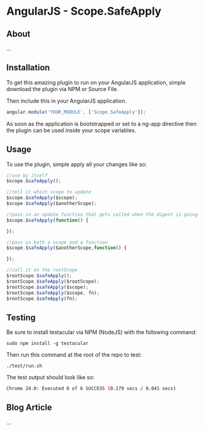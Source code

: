 # AngularJS - Scope.SafeApply

## About

...

## Installation

To get this amazing plugin to run on your AngularJS application, simple download the plugin via NPM or Source File.

Then include this in your AngularJS application.

```javascript
angular.module('YOUR_MODULE', ['Scope.SafeApply']);
```

As soon as the application is bootstrapped or set to a ng-app directive then the plugin can be used inside your scope variables.

## Usage

To use the plugin, simple apply all your changes like so:

```javascript
//use by itself
$scope.$safeApply();

//tell it which scope to update
$scope.$safeApply($scope);
$scope.$safeApply($anotherScope);

//pass in an update function that gets called when the digest is going on...
$scope.$safeApply(function() {

});

//pass in both a scope and a function
$scope.$safeApply($anotherScope,function() {

});

//call it on the rootScope
$rootScope.$safeApply();
$rootScope.$safeApply($rootScope);
$rootScope.$safeApply($scope);
$rootScope.$safeApply($scope, fn);
$rootScope.$safeApply(fn);
```

## Testing

Be sure to install testacular via NPM (NodeJS) with the following command:

`sudo npm install -g testacular`

Then run this command at the root of the repo to test:

`./test/run.sh`

The test output should look like so:

```bash
Chrome 24.0: Executed 6 of 6 SUCCESS (0.179 secs / 0.041 secs)
```

## Blog Article

...
